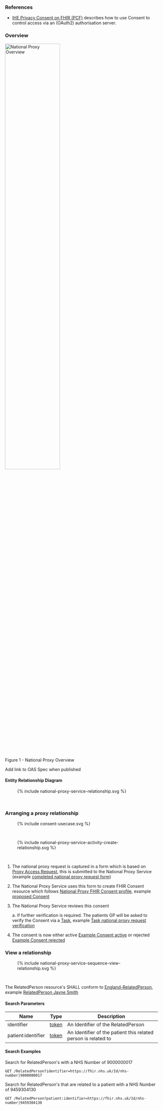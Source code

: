 
### References

- [IHE Privacy Consent on FHIR (PCF)](https://profiles.ihe.net/ITI/PCF/index.html) describes how to use Consent to control access via an (OAuth2) authorisation server.

### Overview

<div>
<img src="National-Proxy-Process-Overview.png"  alt="National Proxy Overview" width="60%">
<p>Figure 1 - National Proxy Overview</p>
<p></p>
</div>

Add link to OAS Spec when published


#### Entity Relationship Diagram

<figure>{% include national-proxy-service-relationship.svg %}</figure>
<br clear="all"/>

### Arranging a proxy relationship

<figure>{% include consent-usecase.svg %}</figure>
<br clear="all"/>

<figure>{% include national-proxy-service-activity-create-relationship.svg %}</figure>
<br clear="all"/>

1. The national proxy request is captured in a form which is based on [Proxy Access Request](Questionnaire-Questionnaire-Proxy-Access-Request.html), this is submitted to the National Proxy Service (example [completed national proxy request form](QuestionnaireResponse-QuestionnaireResponse-national-proxy-request.html))
2. The National Proxy Service uses this form to create FHIR Consent resource which follows [National Proxy FHIR Consent profile](StructureDefinition-ConsentNationalProxy.html), example [proposed Consent](Consent-Consent-national-proxy-proposed.html)
3. The National Proxy Service reviews this consent

    a. If further verification is required. The patients GP will be asked to verify the Consent via a [Task](StructureDefinition-Task.html), example [Task national proxy request verification](Task-Task-request-consent-verification.html)

4. The consent is now either active [Example Consent active](Consent-Consent-national-proxy-confirmed.html) or rejected [Example Consent rejected](Consent-Consent-national-proxy-rejected.html)


### View a relationship

<figure>{% include national-proxy-service-sequence-view-relationship.svg %}</figure>
<br clear="all"/>

The RelatedPerson resource's SHALL conform to [England-RelatedPerson](StructureDefinition-RelatedPerson.html), example [RelatedPerson Jayne Smith](RelatedPerson-RelatedPerson-NHS-9000000017-Jane-Smith.html)

#### Search Parameters

| Name               | Type | Description                                                    |
|--------------------|------|----------------------------------------------------------------|
| identifier         | [token](https://www.hl7.org/fhir/search.html#token) | An Identifier of the RelatedPerson                             |
| patient:identifier | [token](https://www.hl7.org/fhir/search.html#token) | An Identifier of the patient this related person is related to |

#### Search Examples

Search for RelatedPerson's with a NHS Number of 9000000017

```
GET /RelatedPerson?identifier=https://fhir.nhs.uk/Id/nhs-number|9000000017
```

Search for RelatedPerson's that are related to a patient with a NHS Number of 9459304130

```
GET /RelatedPerson?patient:identifier=https://fhir.nhs.uk/Id/nhs-number|9459304130
```

